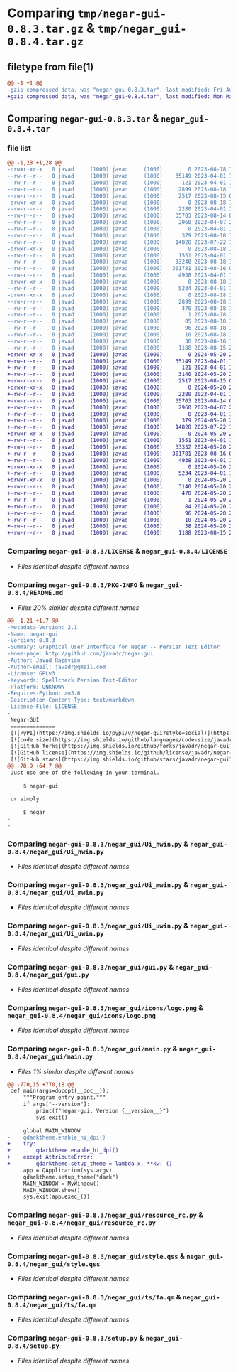 # Comparing `tmp/negar-gui-0.8.3.tar.gz` & `tmp/negar_gui-0.8.4.tar.gz`

## filetype from file(1)

```diff
@@ -1 +1 @@
-gzip compressed data, was "negar-gui-0.8.3.tar", last modified: Fri Aug 18 17:06:21 2023, max compression
+gzip compressed data, was "negar_gui-0.8.4.tar", last modified: Mon May 20 20:53:43 2024, max compression
```

## Comparing `negar-gui-0.8.3.tar` & `negar_gui-0.8.4.tar`

### file list

```diff
@@ -1,28 +1,28 @@
-drwxr-xr-x   0 javad     (1000) javad     (1000)        0 2023-08-18 17:06:21.789055 negar-gui-0.8.3/
--rw-r--r--   0 javad     (1000) javad     (1000)    35149 2023-04-01 17:16:18.000000 negar-gui-0.8.3/LICENSE
--rw-r--r--   0 javad     (1000) javad     (1000)      121 2023-04-01 17:16:18.000000 negar-gui-0.8.3/MANIFEST.in
--rw-r--r--   0 javad     (1000) javad     (1000)     2899 2023-08-18 17:06:21.789055 negar-gui-0.8.3/PKG-INFO
--rw-r--r--   0 javad     (1000) javad     (1000)     2517 2023-08-15 09:20:21.000000 negar-gui-0.8.3/README.md
-drwxr-xr-x   0 javad     (1000) javad     (1000)        0 2023-08-18 17:06:21.789055 negar-gui-0.8.3/negar_gui/
--rw-r--r--   0 javad     (1000) javad     (1000)     2280 2023-04-01 17:16:18.000000 negar-gui-0.8.3/negar_gui/Ui_hwin.py
--rw-r--r--   0 javad     (1000) javad     (1000)    35703 2023-08-14 05:52:45.000000 negar-gui-0.8.3/negar_gui/Ui_mwin.py
--rw-r--r--   0 javad     (1000) javad     (1000)     2960 2023-04-07 20:19:39.000000 negar-gui-0.8.3/negar_gui/Ui_uwin.py
--rw-r--r--   0 javad     (1000) javad     (1000)        0 2023-04-01 17:16:18.000000 negar-gui-0.8.3/negar_gui/__init__.py
--rw-r--r--   0 javad     (1000) javad     (1000)      379 2023-08-18 17:00:02.000000 negar-gui-0.8.3/negar_gui/constants.py
--rw-r--r--   0 javad     (1000) javad     (1000)    14828 2023-07-22 12:11:53.000000 negar-gui-0.8.3/negar_gui/gui.py
-drwxr-xr-x   0 javad     (1000) javad     (1000)        0 2023-08-18 17:06:21.789055 negar-gui-0.8.3/negar_gui/icons/
--rw-r--r--   0 javad     (1000) javad     (1000)     1551 2023-04-01 17:20:04.000000 negar-gui-0.8.3/negar_gui/icons/logo.png
--rw-r--r--   0 javad     (1000) javad     (1000)    33240 2023-08-18 16:58:08.000000 negar-gui-0.8.3/negar_gui/main.py
--rw-r--r--   0 javad     (1000) javad     (1000)   301781 2023-08-16 02:44:05.000000 negar-gui-0.8.3/negar_gui/resource_rc.py
--rw-r--r--   0 javad     (1000) javad     (1000)     4938 2023-04-01 17:16:18.000000 negar-gui-0.8.3/negar_gui/style.qss
-drwxr-xr-x   0 javad     (1000) javad     (1000)        0 2023-08-18 17:06:21.789055 negar-gui-0.8.3/negar_gui/ts/
--rw-r--r--   0 javad     (1000) javad     (1000)     5234 2023-04-01 17:20:04.000000 negar-gui-0.8.3/negar_gui/ts/fa.qm
-drwxr-xr-x   0 javad     (1000) javad     (1000)        0 2023-08-18 17:06:21.789055 negar-gui-0.8.3/negar_gui.egg-info/
--rw-r--r--   0 javad     (1000) javad     (1000)     2899 2023-08-18 17:06:21.000000 negar-gui-0.8.3/negar_gui.egg-info/PKG-INFO
--rw-r--r--   0 javad     (1000) javad     (1000)      470 2023-08-18 17:06:21.000000 negar-gui-0.8.3/negar_gui.egg-info/SOURCES.txt
--rw-r--r--   0 javad     (1000) javad     (1000)        1 2023-08-18 17:06:21.000000 negar-gui-0.8.3/negar_gui.egg-info/dependency_links.txt
--rw-r--r--   0 javad     (1000) javad     (1000)       85 2023-08-18 17:06:21.000000 negar-gui-0.8.3/negar_gui.egg-info/entry_points.txt
--rw-r--r--   0 javad     (1000) javad     (1000)       96 2023-08-18 17:06:21.000000 negar-gui-0.8.3/negar_gui.egg-info/requires.txt
--rw-r--r--   0 javad     (1000) javad     (1000)       10 2023-08-18 17:06:21.000000 negar-gui-0.8.3/negar_gui.egg-info/top_level.txt
--rw-r--r--   0 javad     (1000) javad     (1000)       38 2023-08-18 17:06:21.789055 negar-gui-0.8.3/setup.cfg
--rw-r--r--   0 javad     (1000) javad     (1000)     1188 2023-08-15 20:03:53.000000 negar-gui-0.8.3/setup.py
+drwxr-xr-x   0 javad     (1000) javad     (1000)        0 2024-05-20 20:53:43.467507 negar_gui-0.8.4/
+-rw-r--r--   0 javad     (1000) javad     (1000)    35149 2023-04-01 17:16:18.000000 negar_gui-0.8.4/LICENSE
+-rw-r--r--   0 javad     (1000) javad     (1000)      121 2023-04-01 17:16:18.000000 negar_gui-0.8.4/MANIFEST.in
+-rw-r--r--   0 javad     (1000) javad     (1000)     3140 2024-05-20 20:53:43.467507 negar_gui-0.8.4/PKG-INFO
+-rw-r--r--   0 javad     (1000) javad     (1000)     2517 2023-08-15 09:20:21.000000 negar_gui-0.8.4/README.md
+drwxr-xr-x   0 javad     (1000) javad     (1000)        0 2024-05-20 20:53:43.467507 negar_gui-0.8.4/negar_gui/
+-rw-r--r--   0 javad     (1000) javad     (1000)     2280 2023-04-01 17:16:18.000000 negar_gui-0.8.4/negar_gui/Ui_hwin.py
+-rw-r--r--   0 javad     (1000) javad     (1000)    35703 2023-08-14 05:52:45.000000 negar_gui-0.8.4/negar_gui/Ui_mwin.py
+-rw-r--r--   0 javad     (1000) javad     (1000)     2960 2023-04-07 20:19:39.000000 negar_gui-0.8.4/negar_gui/Ui_uwin.py
+-rw-r--r--   0 javad     (1000) javad     (1000)        0 2023-04-01 17:16:18.000000 negar_gui-0.8.4/negar_gui/__init__.py
+-rw-r--r--   0 javad     (1000) javad     (1000)      379 2024-05-20 20:19:20.000000 negar_gui-0.8.4/negar_gui/constants.py
+-rw-r--r--   0 javad     (1000) javad     (1000)    14828 2023-07-22 12:11:53.000000 negar_gui-0.8.4/negar_gui/gui.py
+drwxr-xr-x   0 javad     (1000) javad     (1000)        0 2024-05-20 20:53:43.467507 negar_gui-0.8.4/negar_gui/icons/
+-rw-r--r--   0 javad     (1000) javad     (1000)     1551 2023-04-01 17:20:04.000000 negar_gui-0.8.4/negar_gui/icons/logo.png
+-rw-r--r--   0 javad     (1000) javad     (1000)    33332 2024-05-20 20:43:12.000000 negar_gui-0.8.4/negar_gui/main.py
+-rw-r--r--   0 javad     (1000) javad     (1000)   301781 2023-08-16 02:44:05.000000 negar_gui-0.8.4/negar_gui/resource_rc.py
+-rw-r--r--   0 javad     (1000) javad     (1000)     4938 2023-04-01 17:16:18.000000 negar_gui-0.8.4/negar_gui/style.qss
+drwxr-xr-x   0 javad     (1000) javad     (1000)        0 2024-05-20 20:53:43.467507 negar_gui-0.8.4/negar_gui/ts/
+-rw-r--r--   0 javad     (1000) javad     (1000)     5234 2023-04-01 17:20:04.000000 negar_gui-0.8.4/negar_gui/ts/fa.qm
+drwxr-xr-x   0 javad     (1000) javad     (1000)        0 2024-05-20 20:53:43.467507 negar_gui-0.8.4/negar_gui.egg-info/
+-rw-r--r--   0 javad     (1000) javad     (1000)     3140 2024-05-20 20:53:43.000000 negar_gui-0.8.4/negar_gui.egg-info/PKG-INFO
+-rw-r--r--   0 javad     (1000) javad     (1000)      470 2024-05-20 20:53:43.000000 negar_gui-0.8.4/negar_gui.egg-info/SOURCES.txt
+-rw-r--r--   0 javad     (1000) javad     (1000)        1 2024-05-20 20:53:43.000000 negar_gui-0.8.4/negar_gui.egg-info/dependency_links.txt
+-rw-r--r--   0 javad     (1000) javad     (1000)       84 2024-05-20 20:53:43.000000 negar_gui-0.8.4/negar_gui.egg-info/entry_points.txt
+-rw-r--r--   0 javad     (1000) javad     (1000)       96 2024-05-20 20:53:43.000000 negar_gui-0.8.4/negar_gui.egg-info/requires.txt
+-rw-r--r--   0 javad     (1000) javad     (1000)       10 2024-05-20 20:53:43.000000 negar_gui-0.8.4/negar_gui.egg-info/top_level.txt
+-rw-r--r--   0 javad     (1000) javad     (1000)       38 2024-05-20 20:53:43.467507 negar_gui-0.8.4/setup.cfg
+-rw-r--r--   0 javad     (1000) javad     (1000)     1188 2023-08-15 20:03:53.000000 negar_gui-0.8.4/setup.py
```

### Comparing `negar-gui-0.8.3/LICENSE` & `negar_gui-0.8.4/LICENSE`

 * *Files identical despite different names*

### Comparing `negar-gui-0.8.3/PKG-INFO` & `negar_gui-0.8.4/README.md`

 * *Files 20% similar despite different names*

```diff
@@ -1,21 +1,7 @@
-Metadata-Version: 2.1
-Name: negar-gui
-Version: 0.8.3
-Summary: Graphical User Interface for Negar -- Persian Text Editor
-Home-page: http://github.com/javadr/negar-gui
-Author: Javad Razavian
-Author-email: javadr@gmail.com
-License: GPLv3
-Keywords: Spellcheck Persian Text-Editor
-Platform: UNKNOWN
-Requires-Python: >=3.6
-Description-Content-Type: text/markdown
-License-File: LICENSE
-
 ﻿Negar-GUI
 ==============
 [![PyPI](https://img.shields.io/pypi/v/negar-gui?style=social)](https://pypi.org/project/negar-gui/)
 [![code size](https://img.shields.io/github/languages/code-size/javadr/negar-gui?style=social)](https://github.com/javadr/negar-gui/archive/master.zip)
 [![GitHub forks](https://img.shields.io/github/forks/javadr/negar-gui?style=social)](https://github.com/javadr/negar-gui/network/members)
 [![GitHub license](https://img.shields.io/github/license/javadr/negar-gui?style=social)](https://github.com/javadr/negar-gui/blob/main/LICENSE)
 [![GitHub stars](https://img.shields.io/github/stars/javadr/negar-gui?style=social)](https://github.com/javadr/negar-gui/stargazers)
@@ -78,9 +64,7 @@
 Just use one of the following in your terminal.
 
     $ negar-gui
 
 or simply
 
     $ negar
-
-
```

### Comparing `negar-gui-0.8.3/negar_gui/Ui_hwin.py` & `negar_gui-0.8.4/negar_gui/Ui_hwin.py`

 * *Files identical despite different names*

### Comparing `negar-gui-0.8.3/negar_gui/Ui_mwin.py` & `negar_gui-0.8.4/negar_gui/Ui_mwin.py`

 * *Files identical despite different names*

### Comparing `negar-gui-0.8.3/negar_gui/Ui_uwin.py` & `negar_gui-0.8.4/negar_gui/Ui_uwin.py`

 * *Files identical despite different names*

### Comparing `negar-gui-0.8.3/negar_gui/gui.py` & `negar_gui-0.8.4/negar_gui/gui.py`

 * *Files identical despite different names*

### Comparing `negar-gui-0.8.3/negar_gui/icons/logo.png` & `negar_gui-0.8.4/negar_gui/icons/logo.png`

 * *Files identical despite different names*

### Comparing `negar-gui-0.8.3/negar_gui/main.py` & `negar_gui-0.8.4/negar_gui/main.py`

 * *Files 1% similar despite different names*

```diff
@@ -770,15 +770,18 @@
 def main(args=docopt(__doc__)):
     """Program entry point."""
     if args["--version"]:
         print(f"negar-gui, Version {__version__}")
         sys.exit()
 
     global MAIN_WINDOW
-    qdarktheme.enable_hi_dpi()
+    try:
+        qdarktheme.enable_hi_dpi()
+    except AttributeError:
+        qdarktheme.setup_theme = lambda x, **kw: ()
     app = QApplication(sys.argv)
     qdarktheme.setup_theme("dark")
     MAIN_WINDOW = MyWindow()
     MAIN_WINDOW.show()
     sys.exit(app.exec_())
```

### Comparing `negar-gui-0.8.3/negar_gui/resource_rc.py` & `negar_gui-0.8.4/negar_gui/resource_rc.py`

 * *Files identical despite different names*

### Comparing `negar-gui-0.8.3/negar_gui/style.qss` & `negar_gui-0.8.4/negar_gui/style.qss`

 * *Files identical despite different names*

### Comparing `negar-gui-0.8.3/negar_gui/ts/fa.qm` & `negar_gui-0.8.4/negar_gui/ts/fa.qm`

 * *Files identical despite different names*

### Comparing `negar-gui-0.8.3/setup.py` & `negar_gui-0.8.4/setup.py`

 * *Files identical despite different names*

